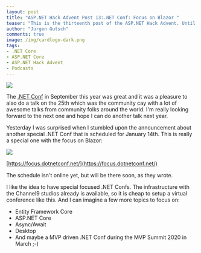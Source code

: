 ```yaml
---
layout: post
title: "ASP.NET Hack Advent Post 13:.NET Conf: Focus on Blazor "
teaser: "This is the thirteenth post of the ASP.NET Hack Advent. Until December 24th I'm going to post a link to a good community resource per day and a few lines about it."
author: "Jürgen Gutsch"
comments: true
image: /img/cardlogo-dark.png
tags: 
- .NET Core
- ASP.NET Core
- ASP.NET Hack Advent
- Podcasts
---
```


![]({{site.baseurl}}/img/advent/advent.jpg)

The [.NET Conf](https://www.dotnetconf.net/) in September this year was great and it was a pleasure to also do a talk on the 25th which was the community cay with a lot of awesome talks from community folks around the world. I'm really looking forward to the next one and hope I can do another talk next year.

Yesterday I was surprised when I stumbled upon the announcement about another special .NET Conf that is scheduled for January 14th. This is really a special one with the focus on Blazor:

![]({{site.baseurl}}/img/advent/dotnetconf.png)

[https://focus.dotnetconf.net/](https://focus.dotnetconf.net/)

The schedule isn't online yet, but will be there soon, as they wrote.

I like the idea to have special focused .NET Confs. The infrastructure with the Channel9 studios already is available, so it is cheap to setup a virtual conference like this. And I can imagine a few more topics to focus on:

* Entity Framework Core
* ASP.NET Core
* Async/Await
* Desktop
* And maybe a MVP driven .NET Conf during the MVP Summit 2020 in March ;-)